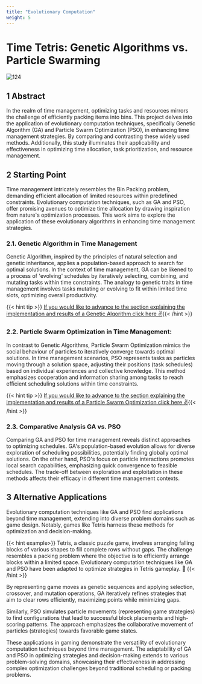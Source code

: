```yaml
---
title: "Evolutionary Computation"
weight: 5
---
```


#  **Time Tetris: Genetic Algorithms vs. Particle Swarming**

![124](https://i.pinimg.com/originals/88/66/b2/8866b25a23afb5185612095ffc57eca3.gif)

## 1 Abstract

In the realm of time management, optimizing tasks and resources mirrors the challenge of efficiently packing items into bins. This project delves into the application of evolutionary computation techniques, specifically Genetic Algorithm (GA) and Particle Swarm Optimization (PSO), in enhancing time management strategies. By comparing and contrasting these widely used methods. Additionally, this study illuminates their applicability and effectiveness in optimizing time allocation, task prioritization, and resource management.

## 2 Starting Point

Time management intricately resembles the Bin Packing problem, demanding efficient allocation of limited resources within predefined constraints. Evolutionary computation techniques, such as GA and PSO, offer promising avenues to optimize time allocation by drawing inspiration from nature's optimization processes. This work aims to explore the application of these evolutionary algorithms in enhancing time management strategies.

### 2.1. Genetic Algorithm in Time Management

Genetic Algorithm, inspired by the principles of natural selection and genetic inheritance, applies a population-based approach to search for optimal solutions. In the context of time management, GA can be likened to a process of 'evolving' schedules by iteratively selecting, combining, and mutating tasks within time constraints. The analogy to genetic traits in time management involves tasks mutating or evolving to fit within limited time slots, optimizing overall productivity.

{{< hint tip >}}
[If you would like to advance to the section explaining the implementation and results of a Genetic Algorithm click here ✌️](https://ricardochin.com/docs/2code/5od/_index2/){{< /hint >}}

### 2.2. Particle Swarm Optimization in Time Management:

In contrast to Genetic Algorithms, Particle Swarm Optimization mimics the social behaviour of particles to iteratively converge towards optimal solutions. In time management scenarios, PSO represents tasks as particles moving through a solution space, adjusting their positions (task schedules) based on individual experiences and collective knowledge. This method emphasizes cooperation and information sharing among tasks to reach efficient scheduling solutions within time constraints.

{{< hint tip >}}
[If you would like to advance to the section explaining the implementation and results of a Particle Swarm Optimization click here ✌️](https://ricardochin.com/docs/2code/5od/_index3/){{< /hint >}}


### 2.3. Comparative Analysis GA vs. PSO

Comparing GA and PSO for time management reveals distinct approaches to optimizing schedules. GA's population-based evolution allows for diverse exploration of scheduling possibilities, potentially finding globally optimal solutions. On the other hand, PSO's focus on particle interactions promotes local search capabilities, emphasizing quick convergence to feasible schedules. The trade-off between exploration and exploitation in these methods affects their efficacy in different time management contexts.

## 3 Alternative Applications

Evolutionary computation techniques like GA and PSO find applications beyond time management, extending into diverse problem domains such as game design. Notably, games like Tetris harness these methods for optimization and decision-making.

{{< hint example>}}
Tetris, a classic puzzle game, involves arranging falling blocks of various shapes to fill complete rows without gaps. The challenge resembles a packing problem where the objective is to efficiently arrange blocks within a limited space. Evolutionary computation techniques like GA and PSO have been adapted to optimize strategies in Tetris gameplay. 🧩
{{< /hint >}}

By representing game moves as genetic sequences and applying selection, crossover, and mutation operations, GA iteratively refines strategies that aim to clear rows efficiently, maximizing points while minimizing gaps.

Similarly, PSO simulates particle movements (representing game strategies) to find configurations that lead to successful block placements and high-scoring patterns. The approach emphasizes the collaborative movement of particles (strategies) towards favorable game states.

These applications in gaming demonstrate the versatility of evolutionary computation techniques beyond time management. The adaptability of GA and PSO in optimizing strategies and decision-making extends to various problem-solving domains, showcasing their effectiveness in addressing complex optimization challenges beyond traditional scheduling or packing problems.
